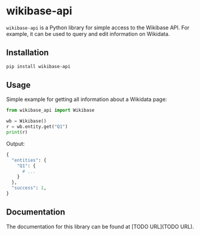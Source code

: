 # wikibase-api

`wikibase-api` is a Python library for simple access to the Wikibase API. For example, it can be used to query and edit information on Wikidata.


## Installation

```sh
pip install wikibase-api
```


## Usage

Simple example for getting all information about a Wikidata page:

```python
from wikibase_api import Wikibase

wb = Wikibase()
r = wb.entity.get("Q1")
print(r)
```

Output:

```python
{
  "entities": {
    "Q1": {
      # ...
    }
  },
  "success": 1,
}
```


## Documentation

The documentation for this library can be found at [TODO URL](TODO URL).
